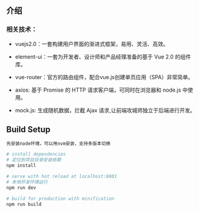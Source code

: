 ## 介绍



### 相关技术：

* vuejs2.0：一套构建用户界面的渐进式框架，易用、灵活、高效。

* element-ui：一套为开发者、设计师和产品经理准备的基于 Vue 2.0 的组件库。

* vue-router：官方的路由组件，配合vue.js创建单页应用（SPA）非常简单。

* axios: 基于 Promise 的 HTTP 请求客户端，可同时在浏览器和 node.js 中使用。

* mock.js: 生成随机数据，拦截 Ajax 请求,让前端攻城师独立于后端进行开发。


## Build Setup


``` bash
先安装node环境，可以用nvm安装，支持多版本切换

# install dependencies
# 定位到项目目录安装依赖
npm install

# serve with hot reload at localhost:8081
# 本地开发环境运行
npm run dev

# build for production with minification
npm run build
```




